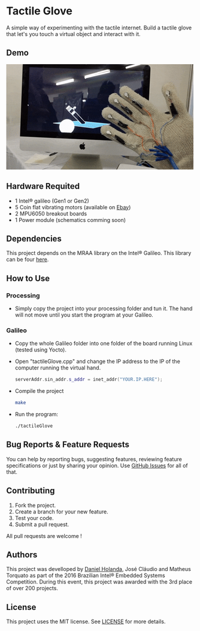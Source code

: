 # Tactile Glove
A simple way of experimenting with the tactile internet. Build a tactile glove that let's you touch a virtual object and interact with it. 

## Demo
[![Demo Doccou alpha](https://github.com/danielholanda/Tactile-Glove/raw/master/Media/demo.gif?raw=true)](https://www.youtube.com/watch?v=x4nMBxEmUvA)
## Hardware Requited
* 1 Intel® galileo (Gen1 or Gen2)
* 5 Coin flat vibrating motors (available on [Ebay](http://www.ebay.com/itm/10PCS-Coin-Flat-Vibrating-Micro-Motor-DC-3V-8mm-For-Pager-Cell-Phone-Mobile-NEW/152170487187?_trksid=p2047675.c100005.m1851&_trkparms=aid%3D222007%26algo%3DSIC.MBE%26ao%3D2%26asc%3D39823%26meid%3Da8ea03c553434c26bc03c3cd038e64d5%26pid%3D100005%26rk%3D1%26rkt%3D6%26sd%3D111945158509))
* 2 MPU6050 breakout boards
* 1 Power module (schematics comming soon)

## Dependencies
This project depends on the MRAA library on the Intel® Galileo. This library can be four [here](https://github.com/intel-iot-devkit/mraa). 

## How to Use
### Processing
* Simply copy the project into your processing folder and tun it. The hand will not move until you start the program at your Galileo.

### Galileo
* Copy the whole Galileo folder into one folder of the board running Linux (tested using Yocto).
* Open "tactileGlove.cpp" and change the IP address to the IP of the computer running the virtual hand.
    
    ```c++
    serverAddr.sin_addr.s_addr = inet_addr("YOUR.IP.HERE");
     ```
* Compile the project
    
    ```bash
    make
    ```
* Run the program:
    
    ```bash
    ./tactileGlove
    ```

## Bug Reports & Feature Requests
You can help by reporting bugs, suggesting features, reviewing feature specifications or just by sharing your opinion.
Use [GitHub Issues](https://github.com/danielholanda/Tactile-Glove/issues) for all of that.

## Contributing
1. Fork the project.
2. Create a branch for your new feature.
3. Test your code.
5. Submit a pull request.

All pull requests are welcome !

## Authors
This project was develloped by [Daniel Holanda](https://github.com/danielholanda/), José Cláudio and Matheus Torquato as part of the 2016 Brazilian Intel® Embedded Systems Competition. During this event, this project was awarded with the 3rd place of over 200 projects.

## License
This project uses the MIT license. See [LICENSE](https://github.com/danielholanda/Tactile-Glove/blob/master/LICENSE) for more details.

